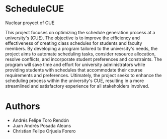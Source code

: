# ScheduleCUE
Nuclear proyect of CUE

This project focuses on optimizing the schedule generation process at a university's (CUE). The objective is to improve the efficiency and effectiveness of creating class schedules for students and faculty members. By developing a program tailored to the university's needs, the project aims to automate scheduling tasks, consider resource allocation, resolve conflicts, and incorporate student preferences and constraints. The program will save time and effort for university administrators while providing students with schedules that accommodate their course requirements and preferences. Ultimately, the project seeks to enhance the scheduling process within the university's CUE, resulting in a more streamlined and satisfactory experience for all stakeholders involved.

# Authors 
- Andrés Felipe Toro Rendón
- Juan Andrés Posada Aleans
- Christian Felipe Orjuela Forero

